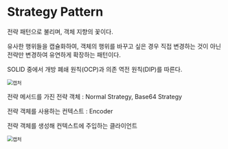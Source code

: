 # Strategy Pattern

전략 패턴으로 불리며, 객체 지향의 꽃이다.

유사한 행위들을 캡슐화하여, 객체의 행위를 바꾸고 싶은 경우 직접 변경하는 것이 아닌 전략만 변경하여 유연하게 확장하는 패턴이다.

SOLID 중에서 개방 폐쇄 원칙(OCP)과 의존 역전 원칙(DIP)를 따른다.

<img src="https://user-images.githubusercontent.com/42603919/157811702-3efebd19-feb5-4482-8679-c00e5123867b.PNG" alt="캡처" style="zoom:80%;" />



전략 메서드를 가진 전략 객체 : Normal Strategy, Base64 Strategy

전략 객체를 사용하는 컨텍스트 : Encoder

전략 객체를 생성해 컨텍스트에 주입하는 클라이언트

<img src="https://user-images.githubusercontent.com/42603919/157811838-a2b24256-5fb5-4123-9c55-5ea9d9d271ea.PNG" alt="캡처" style="zoom:80%;" />